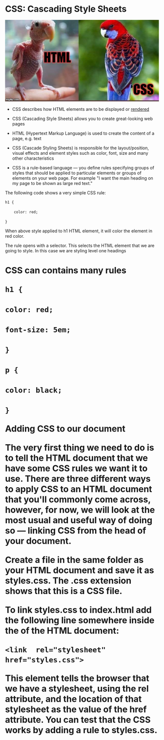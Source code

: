 # CSS: Cascading Style Sheets
 
[![](/.gitbook/assets/html-vs-css.jpeg)](https://steemit.com/dmania/@moeenali/html-vs-css-d-zg1hbmlh-ufjik)
  
* CSS describes how HTML elements are to be displayed or [rendered](https://dictionary.cambridge.org/dictionary/english/render)

* CSS (Cascading Style Sheets) allows you to create great-looking web pages

* HTML \(Hypertext Markup Language\) is used to create the content of a page, e.g. text

* CSS \(Cascade Styling Sheets\) is responsible for the layout/position, visual effects and element styles such as color, font, size and many other characteristics 

* CSS is a rule-based language — you define rules specifying groups of styles that should be applied to particular elements or groups of elements on your web page. For example "I want the main heading on my page to be shown as large red text."

The following code shows a very simple CSS rule:

	h1 {

		color: red;

	}
  
When above style applied to h1 HTML element, it will color the element in red color.

The rule opens with a selector. This selects the HTML element that we are going to style. In this case we are styling level one headings <h1>

CSS can contains many rules

	h1 {

	color: red;

	font-size: 5em;

	}

	p {

	color: black;

	}

  
Adding CSS to our document

The very first thing we need to do is to tell the HTML document that we have some CSS rules we want it to use. There are three different ways to apply CSS to an HTML document that you'll commonly come across, however, for now, we will look at the most usual and useful way of doing so — linking CSS from the head of your document.

Create a file in the same folder as your HTML document and save it as styles.css. The .css extension shows that this is a CSS file.

To link styles.css to index.html add the following line somewhere inside the <head> of the HTML document:

	<link  rel="stylesheet"  href="styles.css">

This <link> element tells the browser that we have a stylesheet, using the rel attribute, and the location of that stylesheet as the value of the href attribute. You can test that the CSS works by adding a rule to styles.css.